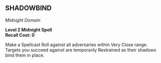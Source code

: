 ## SHADOWBIND  
_Midnight Domain_

**Level 2 Midnight Spell**  
**Recall Cost: 0**  

Make a Spellcast Roll against all adversaries within Very Close range. Targets you succeed against are temporarily Restrained as their shadows bind them in place.

